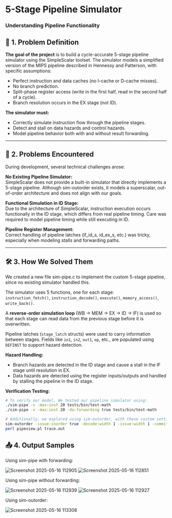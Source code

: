 # 5-Stage Pipeline Simulator
### Understanding Pipeline Functionality

## 🧠 1. Problem Definition  
**The goal of the project** is to build a cycle-accurate 5-stage pipeline simulator using the SimpleScalar toolset. The simulator models a simplified version of the MIPS pipeline described in Hennessy and Patterson, with specific assumptions:

- Perfect instruction and data caches (no I-cache or D-cache misses).
- No branch prediction.
- Split-phase register access (write in the first half, read in the second half of a cycle).
- Branch resolution occurs in the EX stage (not ID).

**The simulator must:**
- Correctly simulate instruction flow through the pipeline stages.
- Detect and stall on data hazards and control hazards.
- Model pipeline behavior both with and without result forwarding.

---

## 🚀 2. Problems Encountered  
During development, several technical challenges arose:

**No Existing Pipeline Simulator:**  
SimpleScalar does not provide a built-in simulator that directly implements a 5-stage pipeline. Although sim-outorder exists, it models a superscalar, out-of-order architecture and does not align with our goals.

**Functional Simulation in ID Stage:**  
Due to the architecture of SimpleScalar, instruction execution occurs functionally in the ID stage, which differs from real pipeline timing. Care was required to model pipeline timing while still executing in ID.

**Pipeline Register Management:**  
Correct handling of pipeline latches (if_id_s, id_ex_s, etc.) was tricky, especially when modeling stalls and forwarding paths.

---

## 🛠️ 3. How We Solved Them  
We created a new file sim-pipe.c to implement the custom 5-stage pipeline, since no existing simulator handled this.

The simulator uses 5 functions, one for each stage:  
`instruction_fetch()`, `instruction_decode()`, `execute()`, `memory_access()`, `write_back()`.

A **reverse-order simulation loop** (WB → MEM → EX → ID → IF) is used so that each stage can read data from the previous stage before it is overwritten.

Pipeline latches (`stage_latch` structs) were used to carry information between stages. Fields like `in1`, `in2`, `out1`, `op`, etc., are populated using `DEFINST` to support hazard detection.

**Hazard Handling:**
- Branch hazards are detected in the ID stage and cause a stall in the IF stage until resolution in EX.
- Data hazards are detected using the register inputs/outputs and handled by stalling the pipeline in the ID stage.

**Verification Testing:**
```bash
# To verify our model, We tested our pipeline simulator using:
./sim-pipe -v -max:inst 20 tests/bin/test-math 
./sim-pipe -v -max:inst 20 -do:forwarding true tests/bin/test-math

# Additionally, we explored using sim-outorder, with these custom settings:
sim-outorder -issue:inorder true -decode:width 1 -issue:width 1 -commit:width 1 -ptrace trace.out 0:4 tests/bin/test-math
perl pipeview.pl trace.out
```

## 📤 4. Output Samples
Using sim-pipe with forwarding:

![Screenshot 2025-05-16 112905](https://github.com/user-attachments/assets/220cbb76-9ad1-445f-a1cb-c75b2609cb3a)
![Screenshot 2025-05-16 112851](https://github.com/user-attachments/assets/b3930718-f0a2-460b-a1bc-60ad4b1ab2b0)

Using sim-pipe without forwarding:

![Screenshot 2025-05-16 112939](https://github.com/user-attachments/assets/d5cf0698-51cc-43e3-952f-0abb0426b921)
![Screenshot 2025-05-16 112927](https://github.com/user-attachments/assets/274579fb-c5cd-4394-ba4d-6965af8213c5)

Using sim-outorder:

![Screenshot 2025-05-16 113308](https://github.com/user-attachments/assets/9a87a1a9-797f-4bfa-99e7-91250c7b9a47)

